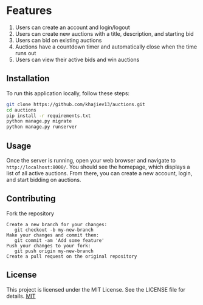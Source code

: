 # Features
1. Users can create an account and login/logout
2. Users can create new auctions with a title, description, and starting bid
3. Users can bid on existing auctions
4. Auctions have a countdown timer and automatically close when the time runs out
5. Users can view their active bids and win auctions



## Installation

To run this application locally, follow these steps:

```bash
git clone https://github.com/khajiev13/auctions.git
cd auctions
pip install -r requirements.txt
python manage.py migrate
python manage.py runserver
```

## Usage
Once the server is running, open your web browser and navigate to 
``` http://localhost:8000/```. 
You should see the homepage, which displays a list of all active auctions. From there, you can create a new account, login, and start bidding on auctions.


## Contributing

Fork the repository
```
Create a new branch for your changes: 
   git checkout -b my-new-branch
Make your changes and commit them: 
   git commit -am 'Add some feature'
Push your changes to your fork: 
   git push origin my-new-branch
Create a pull request on the original repository
```

## License

This project is licensed under the MIT License. See the LICENSE file for details.
[MIT](https://choosealicense.com/licenses/mit/)
